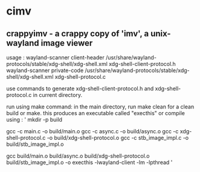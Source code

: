 # cimv
## crappyimv - a crappy copy of 'imv', a unix-wayland image viewer


usage : 
wayland-scanner client-header /usr/share/wayland-protocols/stable/xdg-shell/xdg-shell.xml xdg-shell-client-protocol.h
wayland-scanner private-code /usr/share/wayland-protocols/stable/xdg-shell/xdg-shell.xml xdg-shell-protocol.c

use commands to generate xdg-shell-client-protocol.h and xdg-shell-protocol.c in current directory.

run using make command: in the main directory, run make clean for a clean build or make. this produces an executable called "execthis"
or
compile using :
'
mkdir -p build

gcc -c main.c -o build/main.o
gcc -c async.c -o build/async.o
gcc -c xdg-shell-protocol.c -o build/xdg-shell-protocol.o
gcc -c stb_image_impl.c -o build/stb_image_impl.o


gcc build/main.o build/async.o build/xdg-shell-protocol.o build/stb_image_impl.o -o execthis -lwayland-client -lm -lpthread
'
